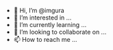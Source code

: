 - 👋 Hi, I’m @imgura
- 👀 I’m interested in ...
- 🌱 I’m currently learning ...
- 💞️ I’m looking to collaborate on ...
- 📫 How to reach me ...

<!---
imgura/imgura is a ✨ special ✨ repository because its `README.md` (this file) appears on your GitHub profile.
You can click the Preview link to take a look at your changes.
--->
